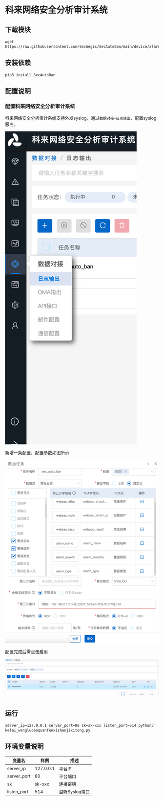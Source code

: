 # 科来网络安全分析审计系统

## 下载模块

```
wget https://raw.githubusercontent.com/SecAegis/SecAutoBan/main/device/alarm/kelai_wangluoanquanfenxishenjixitong/kelai_wangluoanquanfenxishenjixitong.py
```

## 安装依赖

```
pip3 install SecAutoBan
```

## 配置说明

### 配置科来网络安全分析审计系统

科来网络安全分析审计系统支持外发syslog，通过`数据对接`-`日志输出`，配置syslog服务。

![](./img/1.jpg)

新增一条配置，配置参数如图所示

![](./img/2.jpg)

配置完成后需点击启用

![](./img/3.jpg)

## 运行

```shell
server_ip=127.0.0.1 server_port=80 sk=sk-xxx listen_port=514 python3 kelai_wangluoanquanfenxishenjixitong.py
```

## 环境变量说明

| 变量名         | 样例        | 描述         |
|-------------|-----------|------------|
| server_ip   | 127.0.0.1 | 平台IP       |
| server_port | 80        | 平台端口       |
| sk          | sk-xxx    | 连接密钥       |
| listen_port | 514       | 监听Syslog端口 |